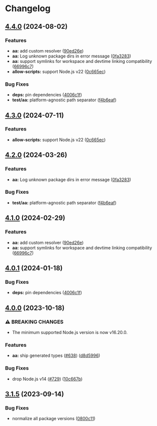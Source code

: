 # Changelog

## [4.4.0](https://github.com/legobeat/LavaMoat/compare/aa-v4.3.0...aa-v4.4.0) (2024-08-02)


### Features

* **aa:** add custom resolver ([90ed26e](https://github.com/legobeat/LavaMoat/commit/90ed26e54b62327a240eed47186541afab4aff24))
* **aa:** Log unknown package dirs in error message ([0fa3283](https://github.com/legobeat/LavaMoat/commit/0fa32832a1022c160a8685d56683bac652ce67a5))
* **aa:** support symlinks for workspace and devtime linking compatibility ([66996c7](https://github.com/legobeat/LavaMoat/commit/66996c7964fecee08e4fcb0f01ee66047c8d204d))
* **allow-scripts:** support Node.js v22 ([0c665ec](https://github.com/legobeat/LavaMoat/commit/0c665ec65b635c29f347369809680372c9b58b79))


### Bug Fixes

* **deps:** pin dependencies ([4006c1f](https://github.com/legobeat/LavaMoat/commit/4006c1f386c3024e8a8092ded9b98ede20de084e))
* **test/aa:** platform-agnostic path separator ([f4b6eaf](https://github.com/legobeat/LavaMoat/commit/f4b6eaf302bc80b017362901a7237e542d143280))

## [4.3.0](https://github.com/LavaMoat/LavaMoat/compare/aa-v4.2.0...aa-v4.3.0) (2024-07-11)


### Features

* **allow-scripts:** support Node.js v22 ([0c665ec](https://github.com/LavaMoat/LavaMoat/commit/0c665ec65b635c29f347369809680372c9b58b79))

## [4.2.0](https://github.com/LavaMoat/LavaMoat/compare/aa-v4.1.0...aa-v4.2.0) (2024-03-26)


### Features

* **aa:** Log unknown package dirs in error message ([0fa3283](https://github.com/LavaMoat/LavaMoat/commit/0fa32832a1022c160a8685d56683bac652ce67a5))


### Bug Fixes

* **test/aa:** platform-agnostic path separator ([f4b6eaf](https://github.com/LavaMoat/LavaMoat/commit/f4b6eaf302bc80b017362901a7237e542d143280))

## [4.1.0](https://github.com/LavaMoat/LavaMoat/compare/aa-v4.0.1...aa-v4.1.0) (2024-02-29)


### Features

* **aa:** add custom resolver ([90ed26e](https://github.com/LavaMoat/LavaMoat/commit/90ed26e54b62327a240eed47186541afab4aff24))
* **aa:** support symlinks for workspace and devtime linking compatibility ([66996c7](https://github.com/LavaMoat/LavaMoat/commit/66996c7964fecee08e4fcb0f01ee66047c8d204d))

## [4.0.1](https://github.com/LavaMoat/LavaMoat/compare/aa-v4.0.0...aa-v4.0.1) (2024-01-18)


### Bug Fixes

* **deps:** pin dependencies ([4006c1f](https://github.com/LavaMoat/LavaMoat/commit/4006c1f386c3024e8a8092ded9b98ede20de084e))

## [4.0.0](https://github.com/LavaMoat/LavaMoat/compare/aa-v3.1.5...aa-v4.0.0) (2023-10-18)


### ⚠ BREAKING CHANGES

* The minimum supported Node.js version is now v16.20.0.

### Features

* **aa:** ship generated types ([#638](https://github.com/LavaMoat/LavaMoat/issues/638)) ([d8d5996](https://github.com/LavaMoat/LavaMoat/commit/d8d5996c82c3bca21bd3091bc1f7b3af8db5f591))


### Bug Fixes

* drop Node.js v14 ([#729](https://github.com/LavaMoat/LavaMoat/issues/729)) ([10c667b](https://github.com/LavaMoat/LavaMoat/commit/10c667bd88eaabf60a8fd8e4493cc7676848b201))

## [3.1.5](https://github.com/LavaMoat/LavaMoat/compare/aa-v3.1.4...aa-v3.1.5) (2023-09-14)


### Bug Fixes

* normalize all package versions ([0800c11](https://github.com/LavaMoat/LavaMoat/commit/0800c113c3504af312d904c48eb9a6844b10d6b1))

